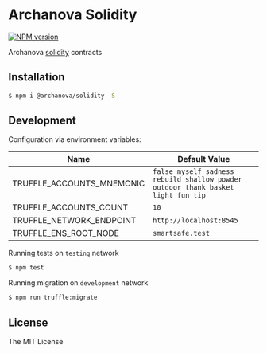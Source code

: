 # Archanova Solidity
[![NPM version][npm-image]][npm-url]

Archanova [solidity](http://solidity.readthedocs.io) contracts

## Installation

```bash
$ npm i @archanova/solidity -S
```

## Development

Configuration via environment variables:

| Name 	| Default Value 	|
| --- | ---|
| TRUFFLE_ACCOUNTS_MNEMONIC 	| `false myself sadness rebuild shallow powder outdoor thank basket light fun tip` 	|
| TRUFFLE_ACCOUNTS_COUNT 	| `10` 	|
| TRUFFLE_NETWORK_ENDPOINT 	| `http://localhost:8545` 	|
| TRUFFLE_ENS_ROOT_NODE 	| `smartsafe.test` 	|

Running tests on `testing` network

```bash
$ npm test
```

Running migration on `development` network

```bash
$ npm run truffle:migrate
```

## License

The MIT License

[npm-image]: https://badge.fury.io/js/%40archanova%2Fsolidity.svg
[npm-url]: https://npmjs.org/package/@archanova/solidity

